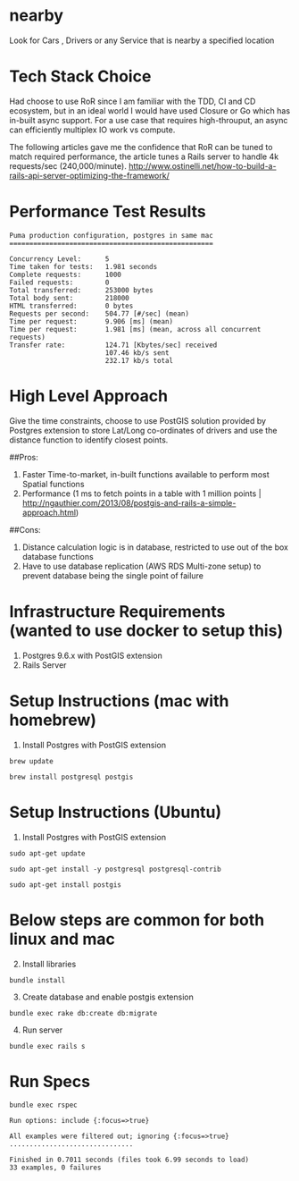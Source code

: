 # nearby
Look for Cars , Drivers or any Service that is nearby a specified location


# Tech Stack Choice

Had choose to use RoR since I am familiar with the TDD, CI and CD ecosystem, but in an ideal world I would have used Closure or Go which has in-built async support. For a use case that requires high-throuput, an async can efficiently multiplex IO work vs compute.

The following articles gave me the confidence that RoR can be tuned to match required performance, the article tunes a Rails server to handle 4k requests/sec (240,000/minute).
http://www.ostinelli.net/how-to-build-a-rails-api-server-optimizing-the-framework/

# Performance Test Results

```
Puma production configuration, postgres in same mac
===================================================

Concurrency Level:      5
Time taken for tests:   1.981 seconds
Complete requests:      1000
Failed requests:        0
Total transferred:      253000 bytes
Total body sent:        218000
HTML transferred:       0 bytes
Requests per second:    504.77 [#/sec] (mean)
Time per request:       9.906 [ms] (mean)
Time per request:       1.981 [ms] (mean, across all concurrent requests)
Transfer rate:          124.71 [Kbytes/sec] received
                        107.46 kb/s sent
                        232.17 kb/s total

```

# High Level Approach

Give the time constraints, choose to use PostGIS solution provided by Postgres extension to store Lat/Long co-ordinates of drivers and use the distance function to identify closest points.

##Pros:
1) Faster Time-to-market, in-built functions available to perform most Spatial functions
2) Performance (1 ms to fetch points in a table with 1 million points | http://ngauthier.com/2013/08/postgis-and-rails-a-simple-approach.html)

##Cons:

1) Distance calculation logic is in database, restricted to use out of the box database functions
2) Have to use database replication (AWS RDS Multi-zone setup) to prevent database being the single point of failure

# Infrastructure Requirements (wanted to use docker to setup this)

1. Postgres 9.6.x with PostGIS extension
2. Rails Server

# Setup Instructions (mac with homebrew)

1) Install Postgres with PostGIS extension 

`brew update`

`brew install postgresql postgis`

# Setup Instructions (Ubuntu)

1) Install Postgres with PostGIS extension 

`sudo apt-get update`

`sudo apt-get install -y postgresql postgresql-contrib`

`sudo apt-get install postgis`

# Below steps are common for both linux and mac

2) Install libraries

`bundle install`

3) Create database and enable postgis extension
 
 `bundle exec rake db:create db:migrate`
 
4) Run server

`bundle exec rails s`


 # Run Specs
 
 `bundle exec rspec`
 
 ```
 Run options: include {:focus=>true}

All examples were filtered out; ignoring {:focus=>true}
...............................

Finished in 0.7011 seconds (files took 6.99 seconds to load)
33 examples, 0 failures
 
```

